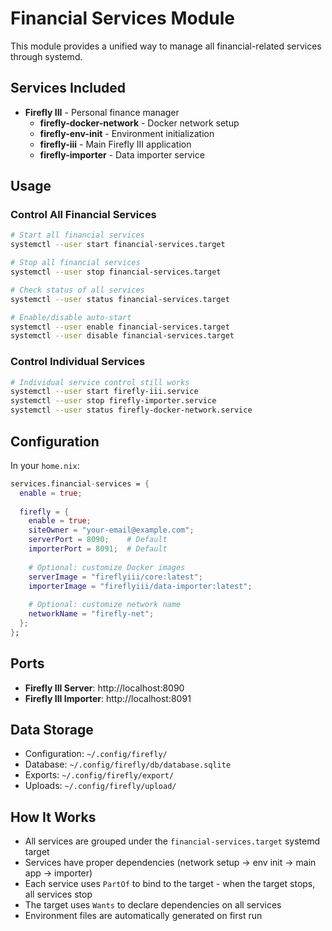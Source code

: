 # Financial Services Module

This module provides a unified way to manage all financial-related services through systemd.

## Services Included

- **Firefly III** - Personal finance manager
  - **firefly-docker-network** - Docker network setup
  - **firefly-env-init** - Environment initialization
  - **firefly-iii** - Main Firefly III application
  - **firefly-importer** - Data importer service

## Usage

### Control All Financial Services

```bash
# Start all financial services
systemctl --user start financial-services.target

# Stop all financial services  
systemctl --user stop financial-services.target

# Check status of all services
systemctl --user status financial-services.target

# Enable/disable auto-start
systemctl --user enable financial-services.target
systemctl --user disable financial-services.target
```

### Control Individual Services

```bash
# Individual service control still works
systemctl --user start firefly-iii.service
systemctl --user stop firefly-importer.service
systemctl --user status firefly-docker-network.service
```

## Configuration

In your `home.nix`:

```nix
services.financial-services = {
  enable = true;
  
  firefly = {
    enable = true;
    siteOwner = "your-email@example.com";
    serverPort = 8090;    # Default
    importerPort = 8091;  # Default
    
    # Optional: customize Docker images
    serverImage = "fireflyiii/core:latest";
    importerImage = "fireflyiii/data-importer:latest";
    
    # Optional: customize network name
    networkName = "firefly-net";
  };
};
```

## Ports

- **Firefly III Server**: http://localhost:8090
- **Firefly III Importer**: http://localhost:8091

## Data Storage

- Configuration: `~/.config/firefly/`
- Database: `~/.config/firefly/db/database.sqlite`
- Exports: `~/.config/firefly/export/`
- Uploads: `~/.config/firefly/upload/`

## How It Works

- All services are grouped under the `financial-services.target` systemd target
- Services have proper dependencies (network setup → env init → main app → importer)
- Each service uses `PartOf` to bind to the target - when the target stops, all services stop
- The target uses `Wants` to declare dependencies on all services
- Environment files are automatically generated on first run